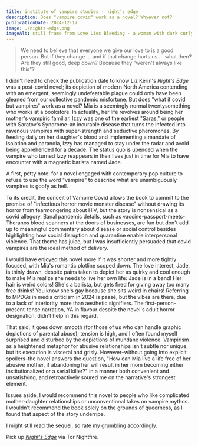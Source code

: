 ```yaml
---
title: institute of vampire studies - night's edge
description: Does "vampire covid" work as a novel? Whyever not?
publicationDate: 2024-12-17
image: ./nights-edge.png
imageAlt: still frame from Love Lies Bleeding - a woman with dark curly hair walks up a set of stairs. she wears a white tank top and pink and white striped shortscropped cover to "Night's Edge", showing an illustrated figure looking down at red-stained hands
---
```


> We need to believe that everyone we give our love to is a good person. But if they change ... and if that change hurts us ... what then? Are they still good, deep down? Because they "weren't always like this"?

I didn't need to check the publication date to know Liz Kerin's *Night's Edge* was a post-covid novel; its depiction of modern North America contending with an emergent, seemingly undefeatable plague could only have been gleaned from our collective pandemic misfortune. But does "what if covid but vampires" work as a novel?
Mia is a seemingly normal twentysomething who works at a bookstore. In actuality, her life revolves around being her mother's vampiric familiar. Izzy was one of the earliest "Saras," or people with Saratov's Syndrome–an incurable disease that turns the infected into ravenous vampires with super-strength and seductive pheromones. By feeding daily on her daughter's blood and implementing a mandate of isolation and paranoia, Izzy has managed to stay under the radar and avoid being apprehended for a decade. The status quo is upended when the vampire who turned Izzy reappears in their lives just in time for Mia to have encounter with a magnetic barista named Jade.

A first, petty note: for a novel engaged with contemporary pop culture to refuse to use the word "vampire" to describe what are unambiguously vampires is goofy as hell.

To its credit, the conceit of Vampire Covid allows the book to commit to the premise of "infectious horror movie monster disease" without drawing its horror from fearmongering about HIV, but the story is nonsensical as a covid allegory. Banal pandemic details, such as vaccine-passport-meets-Theranos blood scanners at the doors of businesses, are fun but don't add up to meaningful commentary about disease or social control besides highlighting how social disruption and quarantine enable interpersonal violence. That theme has juice, but I was insufficiently persuaded that covid vampires are the ideal method of delivery.

I would have enjoyed this novel more if it was shorter and more tightly focused, with Mia's romantic plotline scoped down. The love interest, Jade, is thinly drawn, despite pains taken to depict her as quirky and cool enough to make Mia realize she needs to live her own life: Jade is in a band! Her hair is weird colors! She's a barista, but gets fired for giving away too many free drinks! You know she's gay because she sits weird in chairs! Referring to MPDGs in media criticism in 2024 is passé, but the vibes are there, due to a lack of interiority more than aesthetic signifiers. The first-person-present-tense narration, YA in flavour despite the novel's adult horror designation, didn't help in this regard.

That said, it goes down smooth (for those of us who can handle graphic depictions of parental abuse); tension is high, and I often found myself surprised and disturbed by the depictions of mundane violence. Vampirism as a heightened metaphor for abusive relationships isn't subtle nor unique, but its execution is visceral and grisly. However–without going into explicit spoilers–the novel answers the question, "How can Mia live a life free of her abusive mother, if abandoning her will result in her mom becoming either institutionalized or a serial killer?" in a manner both convenient and unsatisfying, and retroactively soured me on the narrative's strongest element.

Issues aside, I would recommend this novel to people who like complicated mother-daughter relationships or unconventional takes on vampire mythos. I wouldn't recommend the book solely on the grounds of queerness, as I found that aspect of the story underripe.

I might still read the sequel, so rate my grumbling accordingly.

Pick up *[Night's Edge](https://tornightfire.com/catalog/nights-edge-liz-kerin/)* via Tor Nightfire.